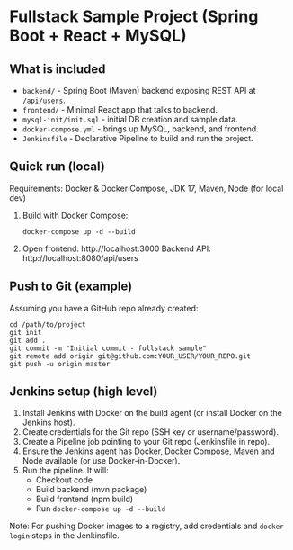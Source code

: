 # Fullstack Sample Project (Spring Boot + React + MySQL)

## What is included
- `backend/` - Spring Boot (Maven) backend exposing REST API at `/api/users`.
- `frontend/` - Minimal React app that talks to backend.
- `mysql-init/init.sql` - initial DB creation and sample data.
- `docker-compose.yml` - brings up MySQL, backend, and frontend.
- `Jenkinsfile` - Declarative Pipeline to build and run the project.

## Quick run (local)
Requirements: Docker & Docker Compose, JDK 17, Maven, Node (for local dev)

1. Build with Docker Compose:
   ```
   docker-compose up -d --build
   ```
2. Open frontend: http://localhost:3000
   Backend API: http://localhost:8080/api/users

## Push to Git (example)
Assuming you have a GitHub repo already created:

```
cd /path/to/project
git init
git add .
git commit -m "Initial commit - fullstack sample"
git remote add origin git@github.com:YOUR_USER/YOUR_REPO.git
git push -u origin master
```

## Jenkins setup (high level)
1. Install Jenkins with Docker on the build agent (or install Docker on the Jenkins host).
2. Create credentials for the Git repo (SSH key or username/password).
3. Create a Pipeline job pointing to your Git repo (Jenkinsfile in repo).
4. Ensure the Jenkins agent has Docker, Docker Compose, Maven and Node available (or use Docker-in-Docker).
5. Run the pipeline. It will:
   - Checkout code
   - Build backend (mvn package)
   - Build frontend (npm build)
   - Run `docker-compose up -d --build`

Note: For pushing Docker images to a registry, add credentials and `docker login` steps in the Jenkinsfile.

